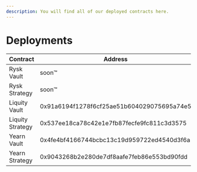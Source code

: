 ```yaml
---
description: You will find all of our deployed contracts here.
---
```


# Deployments

| Contract         | Address                                    |
| ---------------- | ------------------------------------------ |
| Rysk Vault       | soon™                                      |
| Rysk Strategy    | soon™                                      |
| Liquity Vault    | 0x91a6194f1278f6cf25ae51b604029075695a74e5 |
| Liquity Strategy | 0x537ee18ca78c42e1e7fb87fecfe9fc811c3d3575 |
| Yearn Vault      | 0x4fe4bf4166744bcbc13c19d959722ed4540d3f6a |
| Yearn Strategy   | 0x9043268b2e280de7df8aafe7feb86e553bd90fdd |
